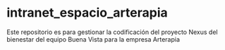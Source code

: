 # intranet_espacio_arterapia
Este repositorio es para gestionar la codificación del proyecto Nexus del bienestar del equipo Buena Vista para la empresa Arterapia

